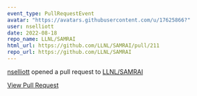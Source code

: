 ```yaml
---
event_type: PullRequestEvent
avatar: "https://avatars.githubusercontent.com/u/17625866?"
user: nselliott
date: 2022-08-18
repo_name: LLNL/SAMRAI
html_url: https://github.com/LLNL/SAMRAI/pull/211
repo_url: https://github.com/LLNL/SAMRAI
---
```


<a href='https://github.com/nselliott' target='_blank'>nselliott</a> opened a pull request to <a href='https://github.com/LLNL/SAMRAI' target='_blank'>LLNL/SAMRAI</a>

<a href='https://github.com/LLNL/SAMRAI/pull/211' target='_blank'>View Pull Request</a>